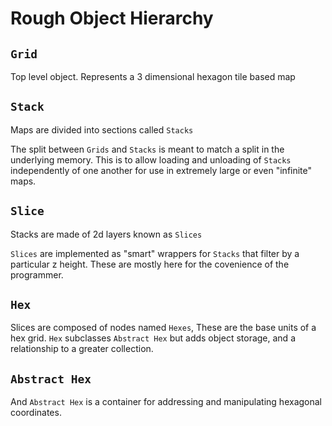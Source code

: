 # Rough Object Hierarchy

## `Grid`

Top level object. Represents a 3 dimensional hexagon tile based map

## `Stack`

Maps are divided into sections called `Stacks`

The split between `Grids` and `Stacks` is meant to match a split in the underlying memory.
This is to allow loading and unloading of `Stacks` independently of one another for use in extremely large or even "infinite" maps.

## `Slice`

Stacks are made of 2d layers known as `Slices`

`Slices` are implemented as "smart" wrappers for `Stacks` that filter by a particular z height.
These are mostly here for the covenience of the programmer.
## `Hex`

Slices are composed of nodes named `Hexes`, These are the base units of a hex grid.
`Hex` subclasses `Abstract Hex` but adds object storage, and a relationship to a greater collection.

## `Abstract Hex`

And `Abstract Hex` is a container for addressing and manipulating hexagonal coordinates. 